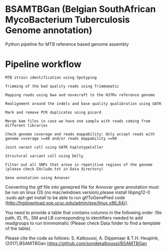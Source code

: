 # BSAMTBGan (Belgian SouthAfrican MycoBacterium Tuberculosis Genome annotation)
Python pipeline for MTB reference based genome assembly

# Pipeline workflow

    MTB strain identification using Spotyping 
    
    Trimming of the bad quality reads using Trimmomatic

    Mapping reads using bwa and novocraft to the H37Rv reference genome

    Realignment around the indels and base quality qualibration using GATK

    Mark and remove PCR duplicates using picard

    Merge bam files in case we have one sample with reads coming from different libraries

    Check genome coverage and reads mappability: Only accept reads with genome coverage >=40 and/or reads mappability >=90

    Joint varant call using GATK haplotypeCaller

    Structural variant call using Delly
    
    Filter out all SNPs that arose in repetitive regions of the genome (please check EXclude.txt in Data directory)

    Gene annotation using Annovar

Converting the gtf file into genepred file for Annovar gene annotation must be run on linux OS (no mac/windows version),please install libpng12-0 :sudo apt-get install to be able to run gtfToGenePred code
(http://hgdownload.soe.ucsc.edu/admin/exe/linux.x86_64/).


You need to provide a table that contains columns in the following order :file path, ID, PL, SM and LB corresponding to identifiers needed to add readgroups to run trimmomatic (Please check Data folder to find a template of the table).









Please cite the code as follows: S. Kalboussi, A. Dippenaar & T.H. Heupink,(2017),BSAMTBGan https://github.com/sondekalboussi/BSAMTBGan
